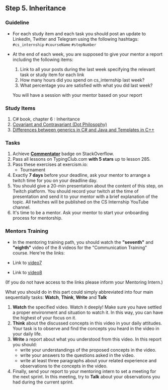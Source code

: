 ## Step 5. Inheritance

### Guideline

- For each study item and each task you should post an update to LinkedIn, Twitter and Telegram using the following hashtags:
`#cs_internship`
`#courseName`
`#stepNumber`

- At the end of each week, you are supposed to give your mentor a report including the following items:
  1. Link to all your posts during the last week specifying the relevant task or study item for each link
  2. How many hours did you spend on cs_internship last week?
  3. What percentage you are satisfied with what you did last week?

  You will have a session with your mentor based on your report
  
### Study Items

 1. C# book, chapter 6 : Inheritance
 2. [Covariant and Contravariant (Dot Philosophy)](http://mehrandvd.me/2016/06/18/covariant-and-contravariant/) 
 3. [Differences between generics in C# and Java and Templates in C++](https://stackoverflow.com/questions/31693/what-are-the-differences-between-generics-in-c-sharp-and-java-and-templates-i)

### Tasks

 1. Achieve [**Commentator**](https://stackoverflow.com/help/badges/31/commentator) badge on StackOverflow.
 2. Pass all lessons on TypingClub.com **with 5 stars** up to lesson 285.
 3. Pass these exercises at exercism.io:
    - Tournament
 4. Exactly **7 days** before your deadline, ask your mentor to arrange a twitch time for you on your deadline day.
 5. You should give a 20-min presentation about the content of this step, on Twitch platform. You should record your twitch at the time of presentation and send it to your mentor with a brief explanation of the topic. All twitches will be published on the CS Internship YouTube channel.
 6.	It's time to be a mentor. Ask your mentor to start your onboarding process for mentorship.


### Mentors Training

- In the mentoring training path, you should watch the **"seventh"** and **"eighth"** video of the 8 videos for the "Communication Training" course.  Here're the links:

 - Link to [video7](https://drive.google.com/file/d/167Io_enDD8FHxwt5LBc7YNXCzfIuRC8D/view?usp=sharing)
 - Link to [video8](https://drive.google.com/file/d/1KcyLrVv_CBgSwF6kFpGSvQ9D5SjFT0Gt/view?usp=sharing)
  
  (If you do not have access to the links please inform your Mentoring Intern.)

  What you should do in this part could simply abbreviated into four main sequentially tasks: **Watch**, **Think**, **Write** and **Talk**
  1. **Watch** the specified video. Watch it deeply! Make sure you have settled a proper environment and situation to watch it. In this way, you can have the highest of your focus on it.
  2. **Think** about the discussed concepts in this video in your daily attitudes. Your task is to observe and find the concepts you heard in the video in your daily life. 
  3. **Write** a report about what you understood from this video. In this report you should:
	  - write your understandings of the proposed concepts in the video.
	  - write your answers to the questions asked in the video.
	  - write at least three paragraphs about your related experience and observations to the concepts in the video.
  4. Finally, send your report to your mentoring intern to set a meeting for the next sprint. In this meeting, try to **Talk** about your observations you had during the current sprint.
